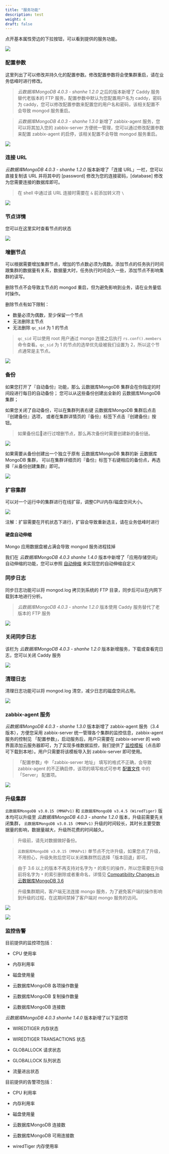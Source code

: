 ```yaml
---
title: "服务功能"
description: test
weight: 4
draft: false
---
```


点开基本属性旁边的下拉按钮，可以看到提供的服务功能。

![](../../_images/feature.png)

### 配置参数

这里列出了可以修改并持久化的配置参数。修改配置参数将会使集群重启，请在业务低峰时进行修改。

> _云数据库MongoDB 4.0.3 - shanhe 1.2.0_ 之后的版本新增了 Caddy 服务替代老版本的 FTP 服务，配置参数中默认为您配置用户名为 caddy，密码为 caddy，您可以修改配置参数来配置您的用户名和密码，该相关配置不会导致 mongod 服务重启。

> _云数据库MongoDB 4.0.3 - shanhe 1.3.0_ 新增了 zabbix-agent 服务，您可以将其加入您的 zabbix-server 方便统一管理，您可以通过修改配置参数来配置 zabbix-agent 的启停，该相关配置不会导致 mongod 服务重启。

![](../../_images/env.png)


### 连接 URL

_云数据库MongoDB 4.0.3 - shanhe 1.2.0_ 版本新增了「连接 URL」一栏，您可以直接复制该 URL 并将其中的 [password] 修改为您的连接密码，[database] 修改为您需要连接的数据库即可。

> 在 shell 中通过该 URL 连接时需要在 `&` 前添加转义符 `\`

![](../../_images/connection_url.png)

### 节点详情

您可以在这里实时查看节点的状态

![](../../_images/nodes_role.png)

### 增删节点

可以根据需要增加集群节点，增加的节点数必须为偶数。添加节点的任务执行时间跟集群的数据量有关系，数据量大时，任务执行时间会久一些，添加节点不影响集群的读写。

删除节点不会导致主节点的 mongod 重启，但为避免影响到业务，请在业务量低时操作。

删除节点有如下限制：

- 数量必须为偶数，至少保留一个节点
- 无法删除主节点
- 无法删除 `qc_sid` 为 1 的节点

> `qc_sid` 可以使用 root 用户通过 mongo 连接之后执行 `rs.conf().members` 命令查看。`qc_sid` 为 1 的节点的选举优先级被我们设置为 2，所以这个节点通常是主节点。

![](../../_images/add_nodes.png)

### 备份

如果您打开了『自动备份』功能，那么 云数据库MongoDB 集群会在你指定的时间段进行每日的自动备份； 您可以从这些备份创建出全新的 云数据库MongoDB 集群；

如果您关闭了自动备份，可以在集群列表右键 云数据库MongoDB 集群后点击『创建备份』选项， 或者在集群详情页的『备份』标签下点击『创建备份』按钮。

> 如果备份后进行过增删节点，那么再次备份时需要创建新的备份链。

![](../../_images/create_snapshot.png)

如果需要从备份创建出一个独立于原有 云数据库MongoDB 集群的新 云数据库MongoDB 集群， 可以在集群详细页的『备份』标签下右键相应的备份点，再选择『从备份创建集群』即可。

![](../../_images/create_cluster_from_snapshot.png)

### 扩容集群

可以对一个运行中的集群进行在线扩容，调整CPU/内存/磁盘空间大小。

![](../../_images/scale1.png)

注解：扩容需要在开机状态下进行，扩容会导致重新选主，请在业务低峰时进行

#### 硬盘自动伸缩

Mongo 应用数据盘被占满会导致 mongod 服务进程挂掉

我们在 _云数据库MongoDB 4.0.3 shanhe 1.4.0_ 版本中新增了「应用存储空间」自动伸缩的功能，您可以参照 [自动伸缩](https://docsv3.shanhe.com/operation/autoscaling/) 来实现您的自动伸缩自定义

### 同步日志

同步日志功能可以将 mongod.log 拷贝到系统的 FTP 目录，同步后可以在内网下载到本地进行分析。

> _云数据库MongoDB 4.0.3 - shanhe 1.2.0_ 版本使用 Caddy 服务替代了老版本的 FTP 服务

![](../../_images/copy_log.png)

### 关闭同步日志

该栏为 _云数据库MongoDB 4.0.3 - shanhe 1.2.0_ 版本新增服务，下载或查看完日志，您可以关闭 Caddy 服务

![](../../_images/stop_copy_log.png)

### 清理日志

清理日志功能可以将 mongod.log 清空，减少日志的磁盘空间占用。

![](../../_images/clean_log.png)

### zabbix-agent 服务

_云数据库MongoDB 4.0.3 - shanhe 1.3.0_ 版本新增了 zabbix-agent 服务（3.4 版本），方便您采用 zabbix-server 统一管理各个集群的监控信息，zabbix-agent 服务的控制见 「配置参数」，启动服务后，用户只需要在 zabbix-server 的 web 界面添加云服务器即可，为了实现多维数据监控，我们提供了 [监控模板](https://jn2.is.shanhe.com/shanhe2/docs/static/xml/zbx_mongodb_templates.xml)（点击即可下载到本地）。用户只需要将该模板导入到 zabbix-server 即可使用。

> 「配置参数」中 「zabbix-server 地址」 填写的格式不正确，会导致 zabbix-agent 的不正确启停，该项的填写格式可参考 [配置文件](https://www.zabbix.com/documentation/3.4/manual/appendix/config/zabbix_agentd) 中的 「Server」 配置项。

![](../../_images/zabbix_agent.png)



### 升级集群

`云数据库MongoDB v3.0.15 (MMAPv1)` 和 `云数据库MongoDB v3.4.5 (WiredTiger)` 版本均可以升级至 _云数据库MongoDB 4.0.3 - shanhe 1.2.0_ 版本，升级前需要先关闭集群， `云数据库MongoDB v3.0.15 (MMAPv1)` 升级的时间较长，其时长主要受数据量的影响，数据量越大，升级所花费的时间越久。

> 升级前，请先对数据做好备份。

> `云数据库MongoDB v3.0.15 (MMAPv1)` 单节点不允许升级，如果您点了升级，不用担心，升级失败后您可以关闭集群然后选择「版本回退」即可。

> 由于 3.6 以上的版本不再支持对名字为 `*` 的索引的操作，所以您需要在升级前将名字为 `*` 的索引删除或者重命名，详情见 [Compatibility Changes in 云数据库MongoDB 3.6](https://docs.mongodb.com/manual/release-notes/3.6-compatibility/#general-compatibility-changes) 

> 升级集群期间，客户端无法连接 mongo 服务，为了避免客户端的操作影响到升级的过程，在这期间禁掉了客户端对 mongo 服务的访问。 

![](../../_images/upgrade_1.png)

![](../../_images/upgrade.png)



### 监控告警

目前提供的监控项包括：

- CPU 使用率

- 内存利用率

- 磁盘使用量

- 云数据库MongoDB 各项操作数量

- 云数据库MongoDB 复制操作数量

- 云数据库MongoDB 连接数

_云数据库MongoDB 4.0.3 shanhe 1.4.0_ 版本新增了以下监控项

- WIREDTIGER 内存状态

- WIREDTIGER TRANSACTIONS 状态

- GLOBALLOCK 请求状态

- GLOBALLOCK 队列状态

- 流量进出状态 

目前提供的告警项包括：

- CPU 利用率

- 内存利用率

- 磁盘使用量

- 云数据库MongoDB 连接数

- 云数据库MongoDB 可用连接数

- wiredTiger 内存使用率
